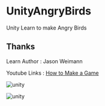# UnityAngryBirds
Unity Learn to make Angry Birds 



## Thanks

Learn Author : Jason Weimann

Youtube Links : [How to Make a Game](https://www.youtube.com/watch?v=OR0e-1UBEOU)


![unity](https://lingmin.me/blog_article_img/Unity/screen_unity_1.jpg)

![unity](https://lingmin.me/blog_article_img/Unity/bird_game_gif.gif)
